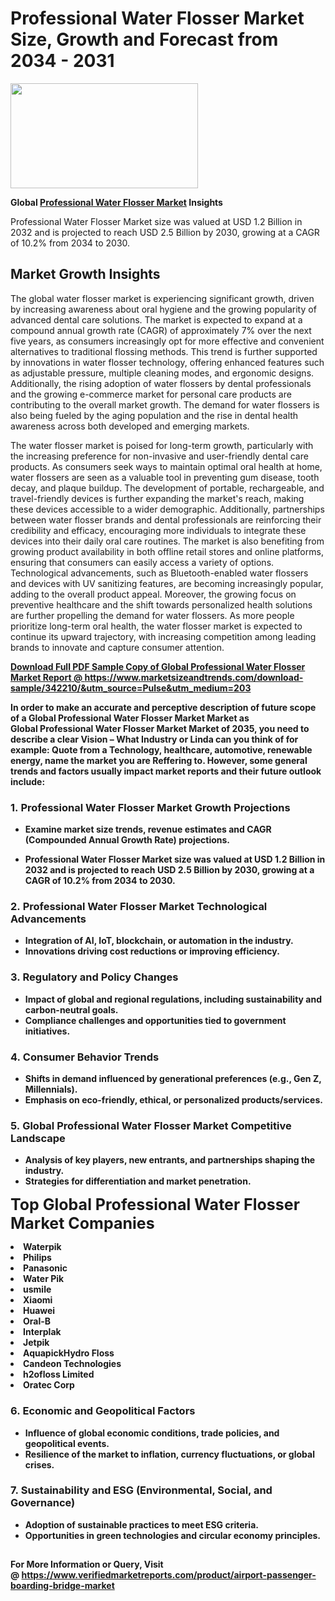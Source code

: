 <H1>Professional Water Flosser Market Size, Growth and Forecast from 2034 - 2031</H1><img class="aligncenter size-medium wp-image-584254" src="https://thirdeyenews.in/wp-content/uploads/2034/09/Global-Market-Research-300x168.jpeg" alt="" width="300" height="168" /><p><strong>Global&nbsp;<a href="https://www.marketsizeandtrends.com/download-sample/342210/&amp;utm_source=Pulse&amp;utm_medium=203">Professional Water Flosser Market</a> Insights</strong></p><p>Professional Water Flosser Market size was valued at USD 1.2 Billion in 2032 and is projected to reach USD 2.5 Billion by 2030, growing at a CAGR of 10.2% from 2034 to 2030.</p><p><h2>Market Growth Insights</h2> <p>The global water flosser market is experiencing significant growth, driven by increasing awareness about oral hygiene and the growing popularity of advanced dental care solutions. The market is expected to expand at a compound annual growth rate (CAGR) of approximately 7% over the next five years, as consumers increasingly opt for more effective and convenient alternatives to traditional flossing methods. This trend is further supported by innovations in water flosser technology, offering enhanced features such as adjustable pressure, multiple cleaning modes, and ergonomic designs. Additionally, the rising adoption of water flossers by dental professionals and the growing e-commerce market for personal care products are contributing to the overall market growth. The demand for water flossers is also being fueled by the aging population and the rise in dental health awareness across both developed and emerging markets.</p> <p><strong><a href="#"></a></strong></p> <p>The water flosser market is poised for long-term growth, particularly with the increasing preference for non-invasive and user-friendly dental care products. As consumers seek ways to maintain optimal oral health at home, water flossers are seen as a valuable tool in preventing gum disease, tooth decay, and plaque buildup. The development of portable, rechargeable, and travel-friendly devices is further expanding the market's reach, making these devices accessible to a wider demographic. Additionally, partnerships between water flosser brands and dental professionals are reinforcing their credibility and efficacy, encouraging more individuals to integrate these devices into their daily oral care routines. The market is also benefiting from growing product availability in both offline retail stores and online platforms, ensuring that consumers can easily access a variety of options. Technological advancements, such as Bluetooth-enabled water flossers and devices with UV sanitizing features, are becoming increasingly popular, adding to the overall product appeal. Moreover, the growing focus on preventive healthcare and the shift towards personalized health solutions are further propelling the demand for water flossers. As more people prioritize long-term oral health, the water flosser market is expected to continue its upward trajectory, with increasing competition among leading brands to innovate and capture consumer attention.</p> <p><strong><a href="#"></p><p><span class=""><strong>Download Full PDF Sample Copy of Global Professional Water Flosser Market Report</strong> @ <a href="https://www.marketsizeandtrends.com/download-sample/342210/&amp;utm_source=Pulse&amp;utm_medium=203" target="_blank">https://www.marketsizeandtrends.com/download-sample/342210/&amp;utm_source=Pulse&amp;utm_medium=203</a></span></p><p>In order to make an accurate and perceptive description of future scope of a Global&nbsp;Professional Water Flosser Market Market as Global&nbsp;Professional Water Flosser Market Market of 2035, you need to describe a clear Vision &ndash; What Industry or Linda can you think of for example: Quote from a Technology, healthcare, automotive, renewable energy, name the market you are Reffering to. However, some general trends and factors usually impact market reports and their future outlook include:</p><h3>1.&nbsp;<strong>Professional Water Flosser Market Growth Projections</strong></h3><ul><li>Examine market size trends, revenue estimates and CAGR (Compounded Annual Growth Rate) projections.</li><li><p>Professional Water Flosser Market size was valued at USD 1.2 Billion in 2032 and is projected to reach USD 2.5 Billion by 2030, growing at a CAGR of 10.2% from 2034 to 2030.</p></li></ul><h3>2.&nbsp;<strong>Professional Water Flosser Market Technological Advancements</strong></h3><ul><li>Integration of AI, IoT, blockchain, or automation in the industry.</li><li>Innovations driving cost reductions or improving efficiency.</li></ul><h3>3.&nbsp;<strong>Regulatory and Policy Changes</strong></h3><ul><li>Impact of global and regional regulations, including sustainability and carbon-neutral goals.</li><li>Compliance challenges and opportunities tied to government initiatives.</li></ul><h3>4.&nbsp;<strong>Consumer Behavior Trends</strong></h3><ul><li>Shifts in demand influenced by generational preferences (e.g., Gen Z, Millennials).</li><li>Emphasis on eco-friendly, ethical, or personalized products/services.</li></ul><h3>5.&nbsp;<strong>Global Professional Water Flosser Market Competitive Landscape</strong></h3><ul><li>Analysis of key players, new entrants, and partnerships shaping the industry.</li><li>Strategies for differentiation and market penetration.</li></ul><p data-pm-slice="1 1 []"><span style="color: inherit; font-family: inherit; font-size: 25px;">Top Global Professional Water Flosser Market Companies</span></p><div class="" data-test-id=""><p><li>Waterpik</li><li> Philips</li><li> Panasonic</li><li> Water Pik</li><li> usmile</li><li> Xiaomi</li><li> Huawei</li><li> Oral-B</li><li> Interplak</li><li> Jetpik</li><li> AquapickHydro Floss</li><li> Candeon Technologies</li><li> h2ofloss Limited</li><li> Oratec Corp</li></p></div><h3>6.&nbsp;<strong>Economic and Geopolitical Factors</strong></h3><ul><li>Influence of global economic conditions, trade policies, and geopolitical events.</li><li>Resilience of the market to inflation, currency fluctuations, or global crises.</li></ul><h3>7.&nbsp;<strong>Sustainability and ESG (Environmental, Social, and Governance)</strong></h3><ul><li>Adoption of sustainable practices to meet ESG criteria.</li><li>Opportunities in green technologies and circular economy principles.</li></ul><h2><strong style="font-size: 14px;">For More Information or Query, Visit @&nbsp;</strong><a style="background-color: #ffffff; font-size: 14px;" href="https://www.marketsizeandtrends.com/report/professional-water-flosser-market/" target="_blank">https://www.verifiedmarketreports.com/product/airport-passenger-boarding-bridge-market</a></h2>
